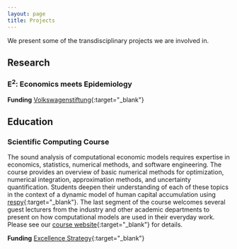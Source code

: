 ```yaml
---
layout: page
title: Projects
---
```


We present some of the transdisciplinary projects we are involved in.

## Research 

### E<sup>2</sup>: Economics meets Epidemiology

**Funding** [Volkswagenstiftung](https://www.volkswagenstiftung.de/){:target="_blank"}

## Education 

### Scientific Computing Course

The sound analysis of computational economic models requires expertise in economics, statistics, numerical methods, and software engineering. The course provides an overview of basic numerical methods for optimization, numerical integration, approximation methods, and uncertainty quantification. Students deepen their understanding of each of these topics in the context of a dynamic model of human capital accumulation using [respy](https://respy.readthedocs.io){:target="_blank"}. The last segment of the course welcomes several guest lecturers from the industry and other academic departments to present on how computational models are used in their everyday work. Please see our [course website](https://ose-scientific-computing.readthedocs.io){:target="_blank"} for details.

**Funding** [Excellence Strategy](http://tra1.uni-bonn.de){:target="_blank"}
